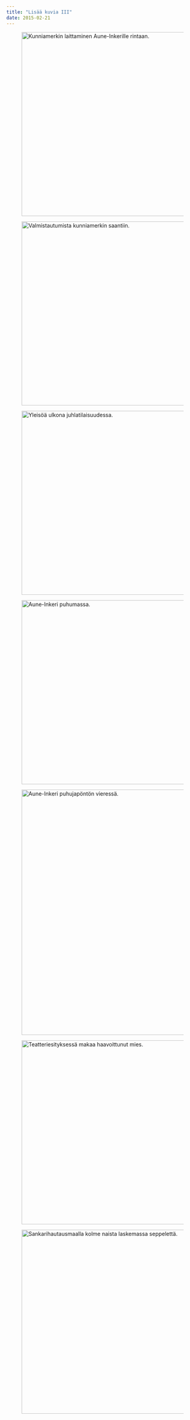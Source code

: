 ```yaml
---
title: "Lisää kuvia III"
date: 2015-02-21
---
```


<figure>
	<img src="../../img/2009/02/IMG_2533.jpg" alt="Kunniamerkin laittaminen Aune-Inkerille rintaan." width="640" height="480">
</figure>

<figure>
	<img src="../../img/2009/02/IMG_2534.jpg" alt="Valmistautumista kunniamerkin saantiin." width="640" height="480" loading="lazy">
</figure>

<figure>
	<img src="../../img/2009/02/IMG_2536.jpg" alt="Yleisöä ulkona juhlatilaisuudessa." width="640" height="480" loading="lazy">
</figure>

<figure>
	<img src="../../img/2009/02/IMG_2538.jpg" alt="Aune-Inkeri puhumassa." width="640" height="480" loading="lazy">
</figure>

<figure>
	<img src="../../img/2009/02/IMG_2545.jpg" alt="Aune-Inkeri puhujapöntön vieressä." width="480" height="640" loading="lazy">
</figure>

<figure>
	<img src="../../img/2009/02/IMG_2559.jpg" alt="Teatteriesityksessä makaa haavoittunut mies." width="640" height="480" loading="lazy">
</figure>

<figure>
	<img src="../../img/2009/02/IMG_2743.jpg" alt="Sankarihautausmaalla kolme naista laskemassa seppelettä." width="640" height="480" loading="lazy">
</figure>
